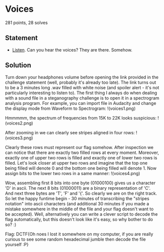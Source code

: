 Voices
======
281 points, 28 solves

Statement
---------

* [Listen](https://dctf.def.camp/dctf-18-quals-81249812/voices.wav). Can you hear the voices? They are there. Somehow. 

Solution
--------

Turn down your headphones volume before opening the link provided in the challenge statement (well, probably it's already too late). The link turns out to be a 3 minutes long .wav filled with white noise (and spoiler alert - it's not particularly interesting to listen to). 
The first thing I always do when dealing with a sound file in a steganography challenge is to open it in a spectrogram analysis program. For example, you can import file in Audacity and change the display mode from Waveform to Spectrogram:
!(voices1.png)

Hmmmmm, the spectrum of frequencies from 15K to 22K looks suspicious:
!(voices2.png)

After zooming in we can clearly see stripes aligned in four rows:
!(voices3.png)

Clearly these rows must represent our flag somehow. After inspection we can notice that there are exactly two filled rows at every moment. Moreover, exactly one of upper two rows is filled and exactly one of lower two rows is filled. Let's look closer at upper two rows and imagine that the top one being filled will denote 0 and the bottom one being filled will denote 1. Now assign bits to the lower two rows in a same manner:
!(voices4.png)

Wow, assembling first 8 bits into one byte (01000100) gives us a character 'D' in ascii. The next 8 bits (01000011) are a binary representation of 'C'. And next three bytes are 'T', 'F' and '{'. So clearly we are on the right track.
So let the happy funtime begin - 30 minutes of transcribing the "stripes notation" into ascii characters (and additional 30 minutes if you made a mistake somewhere in the middle of the file and your flag doesn't want to be accepted). Well, alternatively you can write a clever script to decode the flag automatically, but this doesn't look like it's easy, so why bother to do so? :)

Flag: DCTF{Oh noes I lost it somewhere on my computer, if you are really curious to see some random hexadecimal jumble then decode the file yourself :P} 
